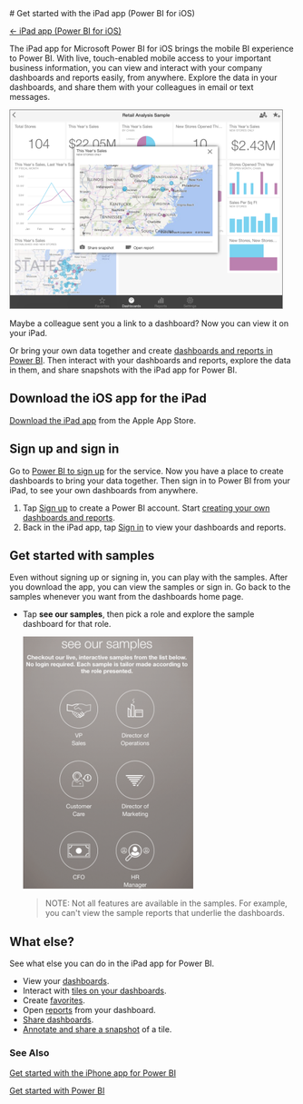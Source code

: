 <properties pageTitle="Get started with the iPad app (Power BI for iOS preview)" description="Get started with the iPad app (Power BI for iOS preview)" services="powerbi" documentationCenter="" authors="v-anpasi" manager="mblythe" editor=""/> 
<tags ms.service="powerbi" ms.devlang="NA" ms.topic="article" ms.tgt_pltfrm="NA" ms.workload="powerbi" ms.date="06/16/2015" ms.author="v-anpasi"/>
# Get started with the iPad app (Power BI for iOS)

[← iPad app (Power BI for iOS)](https://support.powerbi.com/knowledgebase/topics/77999-ipad-app-power-bi-for-ios-preview)

The iPad app for Microsoft Power BI for iOS brings the mobile BI experience to Power BI. With live, touch-enabled mobile access to your important business information, you can view and interact with your company dashboards and reports easily, from anywhere. Explore the data in your dashboards, and share them with your colleagues in email or text messages.

![](media/powerbi-mobile-iphone/PBI_iPad_DashTile.png)

Maybe a colleague sent you a link to a dashboard? Now you can view it on your iPad.

Or bring your own data together and create [dashboards and reports in Power BI](http://support.powerbi.com/knowledgebase/articles/430814-get-started-with-power-bi). Then interact with your dashboards and reports, explore the data in them, and share snapshots with the iPad app for Power BI.

## Download the iOS app for the iPad

[Download the iPad app](http://go.microsoft.com/fwlink/?LinkId=522062) from the Apple App Store.

## Sign up and sign in

Go to [Power BI to sign up](http://go.microsoft.com/fwlink/?LinkID=513879) for the service. Now you have a place to create dashboards to bring your data together. Then sign in to Power BI from your iPad, to see your own dashboards from anywhere.

1.  Tap [Sign up](http://go.microsoft.com/fwlink/?LinkID=513879) to create a Power BI account.
    Start [creating your own dashboards and reports](http://support.powerbi.com/knowledgebase/articles/430814-get-started-with-power-bi).
2.  Back in the iPad app, tap [Sign in](http://go.microsoft.com/fwlink/?LinkId=522061) to view your dashboards and reports.

## Get started with samples

Even without signing up or signing in, you can play with the samples. After you download the app, you can view the samples or sign in. Go back to the samples whenever you want from the dashboards home page.

-   Tap **see our samples**, then pick a role and explore the sample dashboard for that role.

    ![](media/powerbi-mobile-iphone/PBI_iPad_Samples2.png)

    > NOTE: Not all features are available in the samples. For example, you can't view the sample reports that underlie the dashboards.

## What else?

See what else you can do in the iPad app for Power BI.

-   View your [dashboards](http://support.powerbi.com/knowledgebase/articles/467176-dashboards-on-the-ipad-app-for-power-bi).
-   Interact with [tiles on your dashboards](http://support.powerbi.com/knowledgebase/articles/467178-tiles-on-the-ipad-app-for-power-bi).
-   Create [favorites](http://support.powerbi.com/knowledgebase/articles/467179-favorites-on-the-ipad-app-for-power-bi).
-   Open [reports](http://support.powerbi.com/knowledgebase/articles/467180-reports-on-the-ipad-app-for-power-bi) from your dashboard.
-   [Share dashboards](http://support.powerbi.com/knowledgebase/articles/467181-share-dashboards-and-tiles-from-the-ipad-app-for-p).
-   [Annotate and share a snapshot](http://support.powerbi.com/knowledgebase/articles/527030-annotate-and-share-a-snapshot-of-a-tile-from-the-i) of a tile.

### See Also

[Get started with the iPhone app for Power BI](http://support.powerbi.com/knowledgebase/articles/527036-get-started-with-the-iphone-app-power-bi-for-ios)

[Get started with Power BI](http://support.powerbi.com/knowledgebase/articles/430814-get-started-with-power-bi-preview)
